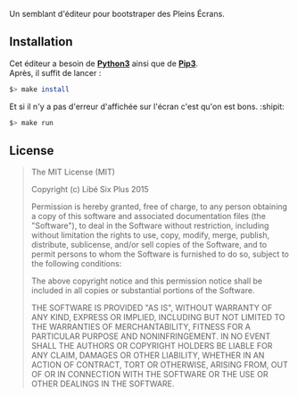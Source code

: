 Un semblant d'éditeur pour bootstraper des Pleins Écrans.

## Installation

Cet éditeur a besoin de [**Python3**](https://www.python.org/downloads/) ainsi que de [**Pip3**](https://pip.pypa.io/en/stable/installing/).  
Après, il suffit de lancer :
```bash
$> make install
```
Et si il n'y a pas d'erreur d'affichée sur l'écran c'est qu'on est bons. :shipit:

```bash
$> make run
```

## License

> The MIT License (MIT)
>
> Copyright (c) Libé Six Plus 2015
>
> Permission is hereby granted, free of charge, to any person obtaining a copy
> of this software and associated documentation files (the "Software"), to deal
> in the Software without restriction, including without limitation the rights
> to use, copy, modify, merge, publish, distribute, sublicense, and/or sell
> copies of the Software, and to permit persons to whom the Software is
> furnished to do so, subject to the following conditions:
>
> The above copyright notice and this permission notice shall be included in
> all copies or substantial portions of the Software.
>
> THE SOFTWARE IS PROVIDED "AS IS", WITHOUT WARRANTY OF ANY KIND, EXPRESS OR
> IMPLIED, INCLUDING BUT NOT LIMITED TO THE WARRANTIES OF MERCHANTABILITY,
> FITNESS FOR A PARTICULAR PURPOSE AND NONINFRINGEMENT. IN NO EVENT SHALL THE
> AUTHORS OR COPYRIGHT HOLDERS BE LIABLE FOR ANY CLAIM, DAMAGES OR OTHER
> LIABILITY, WHETHER IN AN ACTION OF CONTRACT, TORT OR OTHERWISE, ARISING FROM,
> OUT OF OR IN CONNECTION WITH THE SOFTWARE OR THE USE OR OTHER DEALINGS IN
> THE SOFTWARE.
